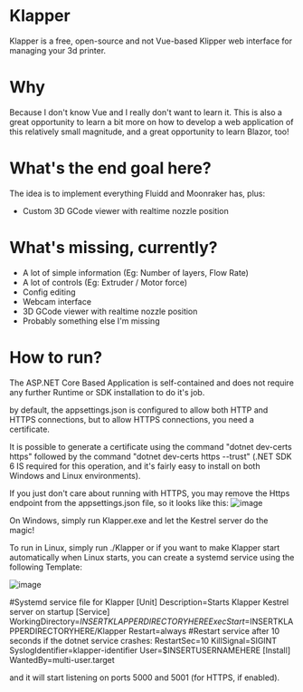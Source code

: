 # Klapper
Klapper is a free, open-source and not Vue-based Klipper web interface for managing your 3d printer.

# Why
Because I don't know Vue and I really don't want to learn it. This is also a great opportunity to learn a bit more on how to develop a web application of this relatively small magnitude, and a great opportunity to learn Blazor, too!

# What's the end goal here?
The idea is to implement everything Fluidd and Moonraker has, plus:
- Custom 3D GCode viewer with realtime nozzle position

# What's missing, currently?
- A lot of simple information (Eg: Number of layers, Flow Rate)
- A lot of controls (Eg: Extruder / Motor force)
- Config editing
- Webcam interface
- 3D GCode viewer with realtime nozzle position
- Probably something else I'm missing

# How to run?
The ASP.NET Core Based Application is self-contained and does not require any further Runtime or SDK installation to do it's job.

by default, the appsettings.json is configured to allow both HTTP and HTTPS connections, but to allow HTTPS connections, you need a certificate.

It is possible to generate a certificate using the command "dotnet dev-certs https" followed by the command "dotnet dev-certs https --trust" (.NET SDK 6 IS required for this operation, and it's fairly easy to install on both Windows and Linux environments).

If you just don't care about running with HTTPS, you may remove the Https endpoint from the appsettings.json file, so it looks like this:
![image](https://user-images.githubusercontent.com/50343905/168447046-20bd6fe4-963e-4bbc-bd8e-487c9de710b4.png)


On Windows, simply run Klapper.exe and let the Kestrel server do the magic!

To run in Linux, simply run ./Klapper or if you want to make Klapper start automatically when Linux starts, you can create a systemd service using the following Template:

![image](https://user-images.githubusercontent.com/50343905/168447083-3fefeb7a-a54b-4c1c-a459-4e9260ab07c8.png)

#Systemd service file for Klapper
[Unit]
Description=Starts Klapper Kestrel server on startup
[Service]
 WorkingDirectory=$INSERTKLAPPERDIRECTORYHERE
ExecStart=$INSERTKLAPPERDIRECTORYHERE/Klapper
Restart=always
#Restart service after 10 seconds if the dotnet service crashes:
RestartSec=10
KillSignal=SIGINT
SyslogIdentifier=klapper-identifier
User=$INSERTUSERNAMEHERE
[Install]
WantedBy=multi-user.target

and it will start listening on ports 5000 and 5001 (for HTTPS, if enabled).
